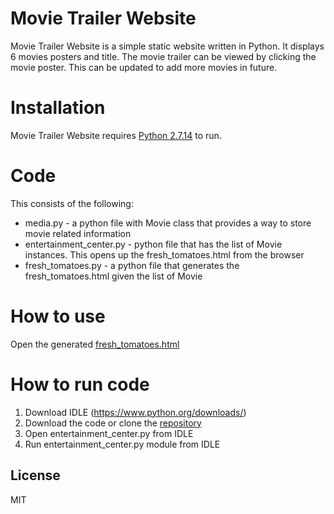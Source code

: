 # Movie Trailer Website
Movie Trailer Website is a simple static website written in Python.  It displays 6 movies posters and title.  The movie trailer can be viewed by clicking the movie poster.  This can be updated to add more movies in future.

# Installation
Movie Trailer Website requires [Python 2.7.14](https://www.python.org/downloads/release/python-2714/) to run.

# Code
This consists of the following:
- media.py - a python file with Movie class that provides a way to store movie related information
- entertainment_center.py - python file that has the list of Movie instances.  This opens up the fresh_tomatoes.html from the browser
- fresh_tomatoes.py - a python file that generates the fresh_tomatoes.html given the list of Movie

# How to use
Open the generated [fresh_tomatoes.html](https://evelozud2017.github.io/eva_movietrailer/fresh_tomatoes.html)

# How to run code
1. Download IDLE (https://www.python.org/downloads/)
2. Download the code or clone the [repository](https://evelozud2017.github.io/eva_movietrailer/)
3. Open entertainment_center.py from IDLE
4. Run entertainment_center.py module from IDLE 

License
----

MIT


